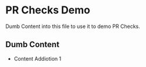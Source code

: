 # PR Checks Demo

Dumb Content into this file to use it to demo PR Checks.

## Dumb Content

- Content Addiotion 1
